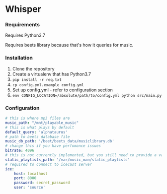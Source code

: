 # Whisper

### Requirements
Requires Python3.7

Requires beets library because that's how it queries for music. 

### Installation
1. Clone the repository
2. Create a virtualenv that has Python3.7
3. `pip install -r req.txt`
4. `cp config.yml.example config.yml`
5. Set up config.yml - refer to configuration section
6. `env CONFIG_LOCATION=/absolute/path/to/config.yml python src/main.py`

### Configuration
```yml
# this is where mp3 files are
music_path: "/mnt/playable_music"
# this is what plays by default
default_query: 'alphataurus'
# path to beets database file
music_db_path: '/beet/beets_data/musiclibrary.db'
# change this if you have perfomance issues
bitrate: 4096
# this is not currently implemented, but you still need to provide a valid path lol
static_playlists_path: '/var/music_man/static_playlists'
# required to connect to icecast server
ice:
    host: localhost
    port: 8000
    password: secret_password
    user: 'source'
```

